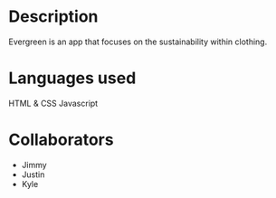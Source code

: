 # Description
Evergreen is an app that focuses on the sustainability within clothing.

# Languages used
HTML & CSS
Javascript

# Collaborators
- Jimmy
- Justin
- Kyle